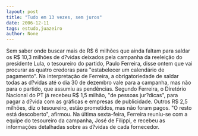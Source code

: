 ```yaml
---
layout: post
title: "Tudo em 13 vezes, sem juros"
date: 2006-12-11
tags: estudo,juazeiro
author: None
---
```

Sem saber onde buscar mais de R$ 6 milhões que ainda faltam para saldar os R$ 10,3 milhões de d?vidas deixados pela campanha da reeleição do presidente Lula, o tesoureiro do partido, Paulo Ferreira, disse ontem que vai procurar as quatro credoras para \"estabelecer um calendário de pagamento\". 
Na interpretação de Ferreira, a obrigatoriedade de saldar todas as d?vidas até o dia 30 de dezembro vale para a campanha, mas não para o partido, que assumiu as pendências. 
Segundo Ferreira, o Diretório Nacional do PT já recebeu R$ 1,5 milhão, \"de pessoas jur?dicas\", para pagar a d?vida com as gráficas e empresas de publicidade. Outros R$ 2,5 milhões, diz o tesoureiro, estão prometidos, mas não foram pagos. \"O resto está descoberto\", afirmou. 
Na última sexta-feira, Ferreira reuniu-se com a equipe do tesoureiro da campanha, José de Filippi, e recebeu as informações detalhadas sobre as d?vidas de cada fornecedor.  